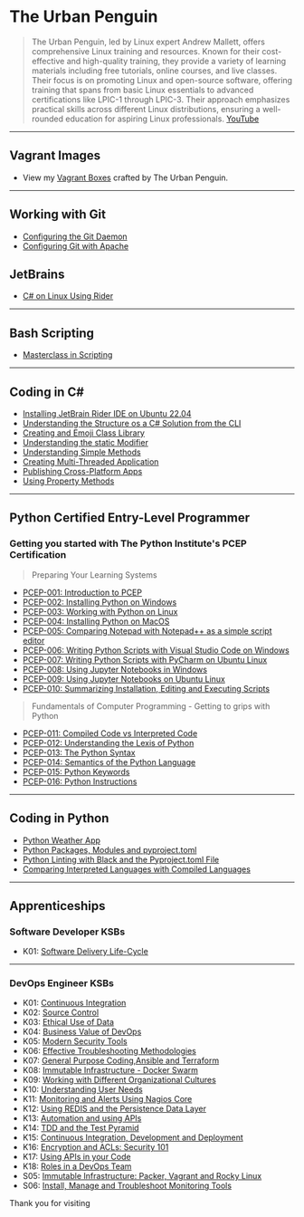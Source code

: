 # The Urban Penguin
> The Urban Penguin, led by Linux expert Andrew Mallett, offers comprehensive Linux training and resources. Known for their cost-effective and high-quality training, they provide a variety of learning materials including free tutorials, online courses, and live classes. Their focus is on promoting Linux and open-source software, offering training that spans from basic Linux essentials to advanced certifications like LPIC-1 through LPIC-3. Their approach emphasizes practical skills across different Linux distributions, ensuring a well-rounded education for aspiring Linux professionals. [YouTube](https://youtube.com/theurbanpenguin)                           

---
## Vagrant Images
- View my [Vagrant Boxes](https://app.vagrantup.com/boxes/search?utf8=%E2%9C%93&sort=downloads&provider=&q=theurbanpenguin) crafted by The Urban Penguin.

---
## Working with Git
- [Configuring the Git Daemon](https://theurbanpenguin.github.io/git-daemon/)
- [Configuring Git with Apache](https://theurbanpenguin.github.io/git-httpd/)

## JetBrains
- [C# on Linux Using Rider](https://youtu.be/r-DbaM2IE8g)

---

## Bash Scripting
 
- [Masterclass in Scripting](https://youtu.be/lmFD_JdER3k)

---

## Coding in C#
- [Installing JetBrain Rider IDE on Ubuntu 22.04](https://youtu.be/r-DbaM2IE8g)
- [Understanding the Structure os a C# Solution from the CLI](https://youtu.be/-6OADsBLYns)
- [Creating and Emoji Class Library](https://youtu.be/MBOybAI4ySY)
- [Understanding the static Modifier](https://youtu.be/4lGiS29iHQA)
- [Understanding Simple Methods](https://youtu.be/MXgh7tKHexc)
- [Creating Multi-Threaded Application](https://youtu.be/9bQsWViCHoo)
- [Publishing Cross-Platform Apps](https://youtu.be/5XP8ihWEieI)
- [Using Property Methods](https://youtu.be/FE2hVIaqwgg)

---

## Python Certified Entry-Level Programmer

### Getting you started with The Python Institute's PCEP Certification 

> Preparing Your Learning Systems

- [PCEP-001: Introduction to PCEP](https://youtu.be/FD_jv7BIAv8)
- [PCEP-002: Installing Python on Windows](https://youtu.be/r936Hduxcto)
- [PCEP-003: Working with Python on Linux](https://youtu.be/5E_kw_s0CNo)
- [PCEP-004: Installing Python on MacOS](https://youtu.be/pH2F7NlWEl0)
- [PCEP-005: Comparing Notepad with Notepad++ as a simple script editor](https://youtu.be/l5427f7Rzlg)
- [PCEP-006: Writing Python Scripts with Visual Studio Code on Windows](https://youtu.be/_ZBvBkfRLKg)
- [PCEP-007: Writing Python Scripts with PyCharm on Ubuntu Linux](https://youtu.be/VUeB8DTYzsI)
- [PCEP-008: Using Jupyter Notebooks in Windows](https://youtu.be/YZjFFIDWu_M)
- [PCEP-009: Using Jupyter Notebooks on Ubuntu Linux](https://youtu.be/u76hQDw4f14)
- [PCEP-010: Summarizing Installation, Editing and Executing Scripts ](https://youtu.be/hhKpCRrRE_c)

> Fundamentals of Computer Programming - Getting to grips with Python

- [PCEP-011: Compiled Code vs Interpreted Code](https://youtu.be/84vpDaMPGjg)
- [PCEP-012: Understanding the Lexis of Python](https://youtu.be/loI6tyVVFdQ)
- [PCEP-013: The Python Syntax](https://youtu.be/9XDhZigZqgU)
- [PCEP-014: Semantics of the Python Language](https://youtu.be/b9E9UgoOtYM)
- [PCEP-015: Python Keywords](https://youtu.be/CvEUZX6ZIEs)
- [PCEP-016: Python Instructions](https://youtu.be/H4N59rYuKc8)

---

## Coding in Python
- [Python Weather App](https://theurbanpenguin.github.io/weather_app/)
- [Python Packages, Modules and pyproject.toml](https://youtu.be/m2EAQk4Qlew)
- [Python Linting with Black and the Pyproject.toml File](https://youtu.be/qKQUKRZPsyY)
- [Comparing Interpreted Languages with Compiled Languages](https://youtu.be/WMNctE5Gy6A)

---

## Apprenticeships

### Software Developer KSBs

- K01: [Software Delivery Life-Cycle](https://youtu.be/68Yv9mAtpwY)

---

### DevOps Engineer KSBs

- K01: [Continuous Integration](https://youtu.be/_wLuEHDTtCk)
- K02: [Source Control](https://youtu.be/8xpvAXplWMc)
- K03: [Ethical Use of Data](https://youtu.be/7oQL200w01s)
- K04: [Business Value of DevOps](https://youtu.be/YmbrbFUpcEI)
- K05: [Modern Security Tools](https://youtu.be/N2hLR16lK3Y)
- K06: [Effective Troubleshooting Methodologies](https://youtu.be/PQ8RW9plv0g)
- K07: [General Purpose Coding,Ansible and Terraform](https://youtu.be/zxUw3sPuvVc)
- K08: [Immutable Infrastructure - Docker Swarm](https://youtu.be/rCycpqBzUlk)
- K09: [Working with Different Organizational Cultures](https://youtu.be/jgdkp3QcFOU)
- K10: [Understanding User Needs](https://youtu.be/QChw6ATERuM)
- K11: [Monitoring and Alerts Using Nagios Core](https://youtu.be/Co-6RdPJFxg)
- K12: [Using REDIS and the Persistence Data Layer](https://youtu.be/eY0WvrsPDPQ)
- K13: [Automation and using APIs](https://youtu.be/hrzYr9e54U4)
- K14: [TDD and the Test Pyramid](https://youtu.be/_br7KEmx_AA)
- K15: [Continuous Integration, Development and Deployment](https://youtu.be/hPlBnq46b48)
- K16: [Encryption and ACLs: Security 101](https://youtu.be/4xfmaOWz0W0)
- K17: [Using APIs in your Code](https://youtu.be/fkl_1FJet3M)
- K18: [Roles in a DevOps Team](https://youtu.be/j2TCHnnDZqE)
- S05: [Immutable Infrastructure: Packer, Vagrant and Rocky Linux](https://youtu.be/t3O4PVImrK8)
- S06: [Install, Manage and Troubleshoot Monitoring Tools](https://theurbanpenguin.github.io/elastic/)


Thank you for visiting